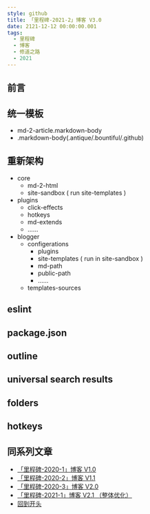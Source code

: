 ```yaml
---
style: github
title: 「里程碑-2021-2」博客 V3.0
date: 2121-12-12 00:00:00.001
tags:
  - 里程碑
  - 博客
  - 修道之路
  - 2021
---
```


## 前言

> 

## 统一模板

- md-2-article.markdown-body
- .markdown-body(.antique/.bountiful/.github)

## 重新架构

- core 
  - md-2-html
  - site-sandbox ( run site-templates )
- plugins
  - click-effects
  - hotkeys
  - md-extends
  - ……
- blogger
  - configerations
    - plugins
    - site-templates ( run in site-sandbox )
    - md-path
    - public-path
    - ……
  - templates-sources

## eslint

## package.json

## outline

## universal search results

## folders

## hotkeys

## 同系列文章

- [「里程碑-2020-1」博客 V1.0](post:Milestone-2020-1)
- [「里程碑-2020-2」博客 V1.1](post:Milestone-2020-2)
- [「里程碑-2020-3」博客 V2.0](post:Milestone-2020-3)
- [「里程碑-2021-1」博客 V2.1 （整体优化）](post:Milestone-2021-1)
- [回到开头](scroll-to-the-very-top)

